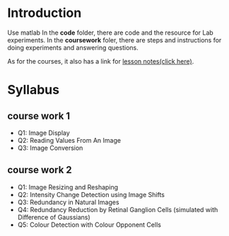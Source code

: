# Introduction

Use matlab
In the **code** folder, there are code and the resource for Lab experiments.
In the **coursework** foler, there are steps and instructions for doing experiments and answering questions.

As for the courses, it also has a link for [lesson notes(click here)](https://celiachien.github.io/categories/Computer-Vision/).

# Syllabus

## course work 1

- Q1: Image Display
- Q2: Reading Values From An Image
- Q3: Image Conversion

## course work 2
- Q1: Image Resizing and Reshaping
- Q2: Intensity Change Detection using Image Shifts
- Q3: Redundancy in Natural Images
- Q4: Redundancy Reduction by Retinal Ganglion Cells (simulated with Difference of Gaussians)
- Q5: Colour Detection with Colour Opponent Cells
